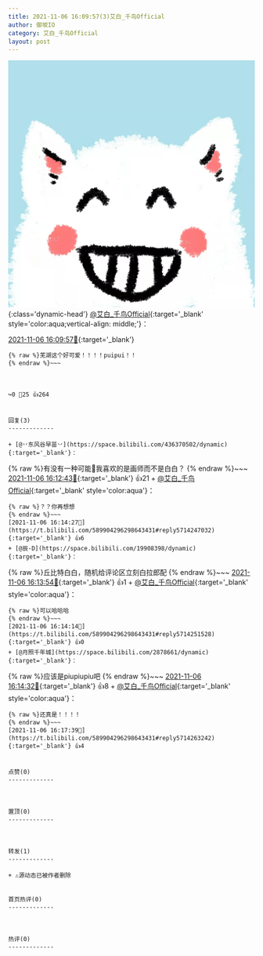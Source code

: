 ```yaml
---
title: 2021-11-06 16:09:57(3)艾白_千鸟Official
author: 御坂IO
category: 艾白_千鸟Official
layout: post
---
```


![img](/images/9ae8b9445fd0665cc014d9080156a45271be73c6.jpg){:class='dynamic-head'}
[@艾白_千鸟Official](https://space.bilibili.com/334537711/dynamic){:target='_blank' style='color:aqua;vertical-align: middle;'}：

[2021-11-06 16:09:57🔗](https://t.bilibili.com/589904296298643431){:target='_blank'}

~~~
{% raw %}芜湖这个好可爱！！！！puipui！！
{% endraw %}~~~



↪️0 💬25 👍264


回复(3)
-------------

+ [@丷东风谷早苗丷](https://space.bilibili.com/436370502/dynamic){:target='_blank'}：
~~~
{% raw %}有没有一种可能🤔我喜欢的是画师而不是白白？
{% endraw %}~~~
[2021-11-06 16:12:43🔗](https://t.bilibili.com/589904296298643431#reply5714234187){:target='_blank'} 👍21
    + [@艾白_千鸟Official](https://space.bilibili.com/334537711/dynamic){:target='_blank' style='color:aqua'}：
~~~
{% raw %}？？你再想想
{% endraw %}~~~
[2021-11-06 16:14:27🔗](https://t.bilibili.com/589904296298643431#reply5714247032){:target='_blank'} 👍6
+ [@辰-D](https://space.bilibili.com/19908398/dynamic){:target='_blank'}：
~~~
{% raw %}丘比特白白，随机给评论区立刻白拉郎配
{% endraw %}~~~
[2021-11-06 16:13:54🔗](https://t.bilibili.com/589904296298643431#reply5714241336){:target='_blank'} 👍1
    + [@艾白_千鸟Official](https://space.bilibili.com/334537711/dynamic){:target='_blank' style='color:aqua'}：
~~~
{% raw %}可以哈哈哈
{% endraw %}~~~
[2021-11-06 16:14:14🔗](https://t.bilibili.com/589904296298643431#reply5714251528){:target='_blank'} 👍0
+ [@月照千年城](https://space.bilibili.com/2878661/dynamic){:target='_blank'}：
~~~
{% raw %}应该是piupiupiu吧
{% endraw %}~~~
[2021-11-06 16:14:32🔗](https://t.bilibili.com/589904296298643431#reply5714247197){:target='_blank'} 👍8
    + [@艾白_千鸟Official](https://space.bilibili.com/334537711/dynamic){:target='_blank' style='color:aqua'}：
~~~
{% raw %}还真是！！！！
{% endraw %}~~~
[2021-11-06 16:17:39🔗](https://t.bilibili.com/589904296298643431#reply5714263242){:target='_blank'} 👍4


点赞(0)
-------------



置顶(0)
-------------



转发(1)
-------------

+ ⚠源动态已被作者删除


首页热评(0)
-------------



热评(0)
-------------



